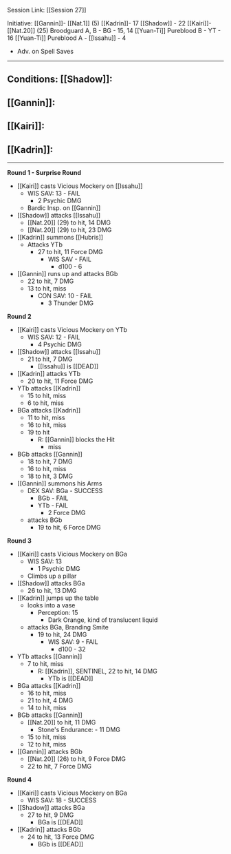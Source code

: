 Session Link:
[[Session 27]]

   

Initiative:
[[Gannin]]- [[Nat.1]] (5)
[[Kadrin]]- 17
[[Shadow]] - 22
[[Kairi]]- [[Nat.20]] (25)
Broodguard A, B - BG - 15, 14
[[Yuan-Ti]] Pureblood B - YT - 16
[[Yuan-Ti]] Pureblood A - [[Issahu]] - 4
- Adv. on Spell Saves

---
Conditions:
[[Shadow]]:
- 

[[Gannin]]:
- 

[[Kairi]]:
- 

[[Kadrin]]:
- 
---
**Round 1 - Surprise Round**
- [[Kairi]] casts Vicious Mockery on [[Issahu]]
	- WIS SAV: 13 - FAIL
		- 2 Psychic DMG
	- Bardic Insp. on [[Gannin]]
- [[Shadow]] attacks [[Issahu]]
	- [[Nat.20]] (29) to hit, 14 DMG
	- [[Nat.20]] (29) to hit, 23 DMG
- [[Kadrin]] summons [[Hubris]]
	- Attacks YTb
		- 27 to hit, 11 Force DMG
			- WIS SAV - FAIL
				-  d100 - 6
- [[Gannin]] runs up and attacks BGb
	- 22 to hit, 7 DMG
	- 13 to hit, miss
		- CON SAV: 10 - FAIL
			- 3 Thunder DMG

**Round 2**
- [[Kairi]] casts Vicious Mockery on YTb
	- WIS SAV: 12 - FAIL
		- 4 Psychic DMG
- [[Shadow]] attacks [[Issahu]]
	- 21 to hit, 7 DMG
		- [[Issahu]] is [[DEAD]]
- [[Kadrin]] attacks YTb
	- 20 to hit, 11 Force DMG
- YTb attacks [[Kadrin]]
	- 15 to hit, miss
	- 6 to hit, miss
- BGa attacks [[Kadrin]]
	- 11 to hit, miss
	- 16 to hit, miss
	- 19 to hit
		- R: [[Gannin]] blocks the Hit 
			- miss
- BGb attacks [[Gannin]]
	- 18 to hit, 7 DMG
	- 16 to hit, miss
	- 18 to hit, 3 DMG
- [[Gannin]] summons his Arms
	- DEX SAV: BGa - SUCCESS
		- BGb - FAIL
		- YTb - FAIL
			- 2 Force DMG
	- attacks BGb
		- 19 to hit, 6 Force DMG

**Round 3**
- [[Kairi]] casts Vicious Mockery on BGa
	- WIS SAV: 13
		- 1 Psychic DMG
	- Climbs up a pillar
- [[Shadow]] attacks BGa
	- 26 to hit, 13 DMG
- [[Kadrin]] jumps up the table
	- looks into a vase
		- Perception: 15
			- Dark Orange, kind of translucent liquid
	- attacks BGa, Branding Smite
		- 19 to hit, 24 DMG
			- WIS SAV: 9 - FAIL
				- d100 - 32
- YTb attacks [[Gannin]]
	- 7 to hit, miss
		- R: [[Kadrin]], SENTINEL, 22 to hit, 14 DMG
			- YTb is [[DEAD]]
- BGa attacks [[Kadrin]]
	- 16 to hit, miss
	- 21 to hit, 4 DMG
	- 14 to hit, miss
- BGb attacks [[Gannin]]
	- [[Nat.20]] to hit, 11 DMG
		- Stone's Endurance: - 11 DMG
	- 15 to hit, miss
	- 12 to hit, miss
- [[Gannin]] attacks BGb
	- [[Nat.20]] (26) to hit, 9 Force DMG
	- 22 to hit, 7 Force DMG

**Round 4**
- [[Kairi]] casts Vicious Mockery on BGa
	- WIS SAV: 18 - SUCCESS
- [[Shadow]] attacks BGa
	- 27 to hit, 9 DMG
		- BGa is [[DEAD]]  
- [[Kadrin]] attacks BGb
	- 24 to hit, 13 Force DMG
		- BGb is [[DEAD]]